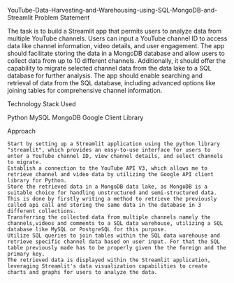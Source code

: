 YouTube-Data-Harvesting-and-Warehousing-using-SQL-MongoDB-and-Streamlit
Problem Statement

The task is to build a Streamlit app that permits users to analyze data from multiple YouTube channels. Users can input a YouTube channel ID to access data like channel information, video details, and user engagement. The app should facilitate storing the data in a MongoDB database and allow users to collect data from up to 10 different channels. Additionally, it should offer the capability to migrate selected channel data from the data lake to a SQL database for further analysis. The app should enable searching and retrieval of data from the SQL database, including advanced options like joining tables for comprehensive channel information.

Technology Stack Used

Python
MySQL
MongoDB
Google Client Library

Approach

    Start by setting up a Streamlit application using the python library "streamlit", which provides an easy-to-use interface for users to enter a YouTube channel ID, view channel details, and select channels to migrate.
    Establish a connection to the YouTube API V3, which allows me to retrieve channel and video data by utilizing the Google API client library for Python.
    Store the retrieved data in a MongoDB data lake, as MongoDB is a suitable choice for handling unstructured and semi-structured data. This is done by firstly writing a method to retrieve the previously called api call and storing the same data in the database in 3 different collections.
    Transferring the collected data from multiple channels namely the channels,videos and comments to a SQL data warehouse, utilizing a SQL database like MySQL or PostgreSQL for this purpose.
    Utilize SQL queries to join tables within the SQL data warehouse and retrieve specific channel data based on user input. For that the SQL table previously made has to be properly given the the foreign and the primary key.
    The retrieved data is displayed within the Streamlit application, leveraging Streamlit's data visualization capabilities to create charts and graphs for users to analyze the data.
